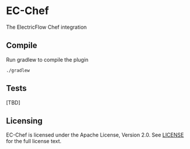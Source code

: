 EC-Chef
============

The ElectricFlow Chef integration

## Compile ##

Run gradlew to compile the plugin

`./gradlew`

## Tests ##
[TBD]

## Licensing ##
EC-Chef is licensed under the Apache License, Version 2.0. See [LICENSE](https://github.com/electric-cloud/EC-Chef/blob/master/LICENSE) for the full license text.
